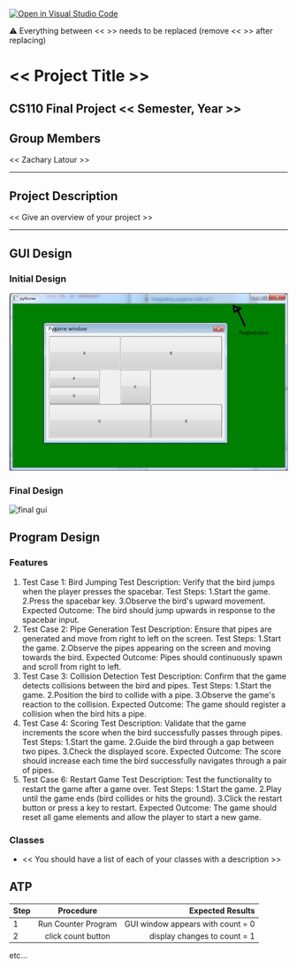 [![Open in Visual Studio Code](https://classroom.github.com/assets/open-in-vscode-718a45dd9cf7e7f842a935f5ebbe5719a5e09af4491e668f4dbf3b35d5cca122.svg)](https://classroom.github.com/online_ide?assignment_repo_id=14588130&assignment_repo_type=AssignmentRepo)

:warning: Everything between << >> needs to be replaced (remove << >> after replacing)

# << Project Title >>
## CS110 Final Project  << Semester, Year >>

## Group Members

<< Zachary Latour >>

***

## Project Description

<< Give an overview of your project >>

***    

## GUI Design

### Initial Design

![initial gui](assets/gui.jpg)

### Final Design

![final gui](assets/finalgui.jpg)

## Program Design

### Features

1. Test Case 1: Bird Jumping
Test Description: Verify that the bird jumps when the player presses the spacebar.
Test Steps:
1.Start the game.
2.Press the spacebar key.
3.Observe the bird's upward movement.
Expected Outcome: The bird should jump upwards in response to the spacebar input.
2. Test Case 2: Pipe Generation
Test Description: Ensure that pipes are generated and move from right to left on the screen.
Test Steps:
1.Start the game.
2.Observe the pipes appearing on the screen and moving towards the bird.
Expected Outcome: Pipes should continuously spawn and scroll from right to left.
3. Test Case 3: Collision Detection
Test Description: Confirm that the game detects collisions between the bird and pipes.
Test Steps:
1.Start the game.
2.Position the bird to collide with a pipe.
3.Observe the game's reaction to the collision.
Expected Outcome: The game should register a collision when the bird hits a pipe.
4. Test Case 4: Scoring
Test Description: Validate that the game increments the score when the bird successfully passes through pipes.
Test Steps:
1.Start the game.
2.Guide the bird through a gap between two pipes.
3.Check the displayed score.
Expected Outcome: The score should increase each time the bird successfully navigates through a pair of pipes.
5. Test Case 6: Restart Game
Test Description: Test the functionality to restart the game after a game over.
Test Steps:
1.Start the game.
2.Play until the game ends (bird collides or hits the ground).
3.Click the restart button or press a key to restart.
Expected Outcome: The game should reset all game elements and allow the player to start a new game.

### Classes

- << You should have a list of each of your classes with a description >>

## ATP

| Step                 |Procedure             |Expected Results                   |
|----------------------|:--------------------:|----------------------------------:|
|  1                   | Run Counter Program  |GUI window appears with count = 0  |
|  2                   | click count button   | display changes to count = 1      |
etc...
